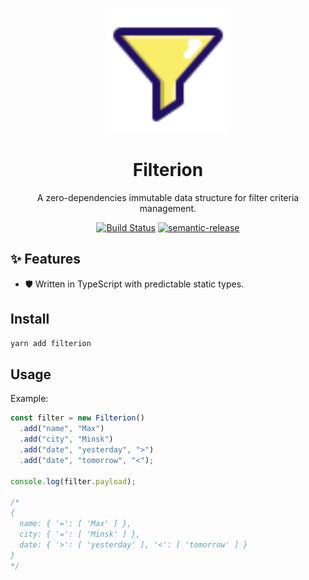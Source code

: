 <p align="center">
  <img width="200" src="/assets/logo.svg?raw=true">
</p>

<h1 align="center">Filterion</h1>

<div align="center">
A zero-dependencies immutable data structure for filter criteria management.

[![Build Status](https://travis-ci.com/prilutskiy/filterion.svg?branch=master)](https://travis-ci.com/prilutskiy/filterion)
[![semantic-release](https://img.shields.io/badge/%20%20%F0%9F%93%A6%F0%9F%9A%80-semantic--release-e10079.svg)](https://github.com/semantic-release/semantic-release)

</div>

## ✨ Features

- 🛡 Written in TypeScript with predictable static types.

## Install

```bash
yarn add filterion
```

## Usage

Example:

```typescript
const filter = new Filterion()
  .add("name", "Max")
  .add("city", "Minsk")
  .add("date", "yesterday", ">")
  .add("date", "tomorrow", "<");

console.log(filter.payload);

/*
{
  name: { '=': [ 'Max' ] },
  city: { '=': [ 'Minsk' ] },
  date: { '>': [ 'yesterday' ], '<': [ 'tomorrow' ] }
}
*/
```
